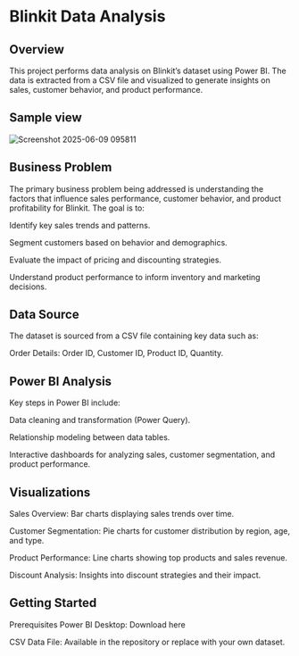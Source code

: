 # Blinkit Data Analysis
## Overview
This project performs data analysis on Blinkit’s dataset using Power BI. The data is extracted from a CSV file and visualized to generate insights on sales, customer behavior, and product performance.
## Sample view
![Screenshot 2025-06-09 095811](https://github.com/user-attachments/assets/d903722e-9b25-40f6-b8cd-29bab9c498eb)



## Business Problem
The primary business problem being addressed is understanding the factors that influence sales performance, customer behavior, and product profitability for Blinkit. The goal is to:

Identify key sales trends and patterns.

Segment customers based on behavior and demographics.

Evaluate the impact of pricing and discounting strategies.

Understand product performance to inform inventory and marketing decisions.

## Data Source
The dataset is sourced from a CSV file containing key data such as:

Order Details: Order ID, Customer ID, Product ID, Quantity.

## Power BI Analysis
Key steps in Power BI include:

Data cleaning and transformation (Power Query).

Relationship modeling between data tables.

Interactive dashboards for analyzing sales, customer segmentation, and product performance.

## Visualizations
Sales Overview: Bar charts displaying sales trends over time.

Customer Segmentation: Pie charts for customer distribution by region, age, and type.

Product Performance: Line charts showing top products and sales revenue.

Discount Analysis: Insights into discount strategies and their impact.

## Getting Started
Prerequisites
Power BI Desktop: Download here

CSV Data File: Available in the repository or replace with your own dataset.



